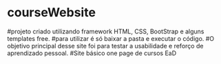 # courseWebsite
#projeto criado utilizando framework HTML, CSS, BootStrap e alguns templates free.
#para utilizar é só baixar a pasta e executar o código.
#O objetivo principal desse site foi para testar a usabilidade e reforço de aprendizado pessoal.
#Site básico one page de cursos EaD
